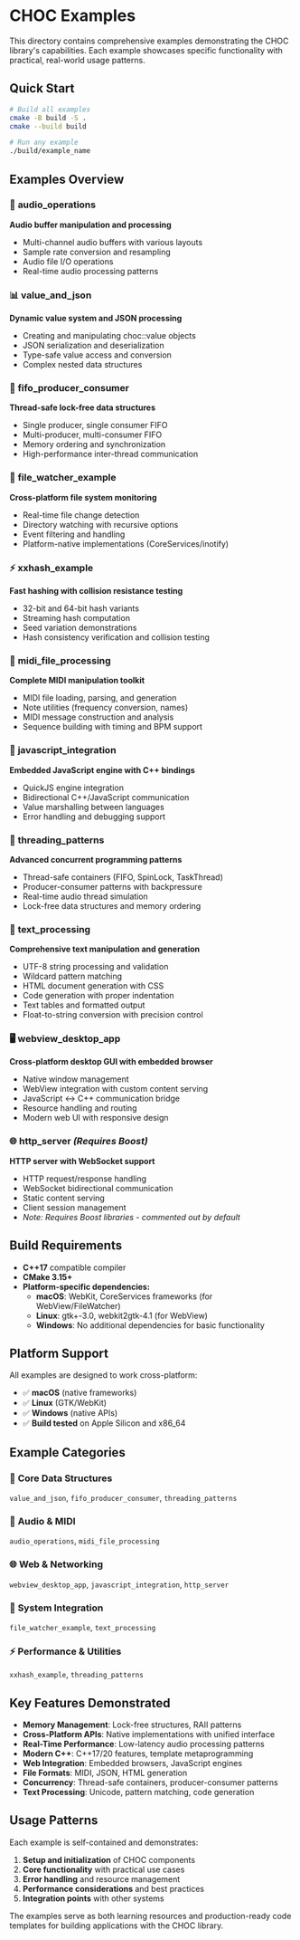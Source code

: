 # CHOC Examples

This directory contains comprehensive examples demonstrating the CHOC library's capabilities. Each example showcases specific functionality with practical, real-world usage patterns.

## Quick Start

```bash
# Build all examples
cmake -B build -S .
cmake --build build

# Run any example
./build/example_name
```

## Examples Overview

### 🎵 **audio_operations**
**Audio buffer manipulation and processing**
- Multi-channel audio buffers with various layouts
- Sample rate conversion and resampling
- Audio file I/O operations
- Real-time audio processing patterns

### 📊 **value_and_json** 
**Dynamic value system and JSON processing**
- Creating and manipulating choc::value objects
- JSON serialization and deserialization
- Type-safe value access and conversion
- Complex nested data structures

### 🔗 **fifo_producer_consumer**
**Thread-safe lock-free data structures**
- Single producer, single consumer FIFO
- Multi-producer, multi-consumer FIFO  
- Memory ordering and synchronization
- High-performance inter-thread communication

### 📁 **file_watcher_example**
**Cross-platform file system monitoring**
- Real-time file change detection
- Directory watching with recursive options
- Event filtering and handling
- Platform-native implementations (CoreServices/inotify)

### ⚡ **xxhash_example**
**Fast hashing with collision resistance testing**
- 32-bit and 64-bit hash variants
- Streaming hash computation
- Seed variation demonstrations
- Hash consistency verification and collision testing

### 🎹 **midi_file_processing**
**Complete MIDI manipulation toolkit**
- MIDI file loading, parsing, and generation
- Note utilities (frequency conversion, names)
- MIDI message construction and analysis
- Sequence building with timing and BPM support

### 🔗 **javascript_integration**
**Embedded JavaScript engine with C++ bindings**
- QuickJS engine integration
- Bidirectional C++/JavaScript communication
- Value marshalling between languages
- Error handling and debugging support

### 🧵 **threading_patterns**
**Advanced concurrent programming patterns**
- Thread-safe containers (FIFO, SpinLock, TaskThread)
- Producer-consumer patterns with backpressure
- Real-time audio thread simulation
- Lock-free data structures and memory ordering

### 📝 **text_processing**
**Comprehensive text manipulation and generation**
- UTF-8 string processing and validation
- Wildcard pattern matching
- HTML document generation with CSS
- Code generation with proper indentation
- Text tables and formatted output
- Float-to-string conversion with precision control

### 🖥️ **webview_desktop_app**
**Cross-platform desktop GUI with embedded browser**
- Native window management
- WebView integration with custom content serving
- JavaScript ↔ C++ communication bridge
- Resource handling and routing
- Modern web UI with responsive design

### 🌐 **http_server** *(Requires Boost)*
**HTTP server with WebSocket support**
- HTTP request/response handling
- WebSocket bidirectional communication
- Static content serving
- Client session management
- *Note: Requires Boost libraries - commented out by default*

## Build Requirements

- **C++17** compatible compiler
- **CMake 3.15+**
- **Platform-specific dependencies:**
  - **macOS**: WebKit, CoreServices frameworks (for WebView/FileWatcher)
  - **Linux**: gtk+-3.0, webkit2gtk-4.1 (for WebView)
  - **Windows**: No additional dependencies for basic functionality

## Platform Support

All examples are designed to work cross-platform:
- ✅ **macOS** (native frameworks)
- ✅ **Linux** (GTK/WebKit) 
- ✅ **Windows** (native APIs)
- ✅ **Build tested** on Apple Silicon and x86_64

## Example Categories

### 🎯 **Core Data Structures**
`value_and_json`, `fifo_producer_consumer`, `threading_patterns`

### 🎵 **Audio & MIDI**  
`audio_operations`, `midi_file_processing`

### 🌐 **Web & Networking**
`webview_desktop_app`, `javascript_integration`, `http_server`

### 📁 **System Integration**
`file_watcher_example`, `text_processing`

### ⚡ **Performance & Utilities**
`xxhash_example`, `threading_patterns`

## Key Features Demonstrated

- **Memory Management**: Lock-free structures, RAII patterns
- **Cross-Platform APIs**: Native implementations with unified interface  
- **Real-Time Performance**: Low-latency audio processing patterns
- **Modern C++**: C++17/20 features, template metaprogramming
- **Web Integration**: Embedded browsers, JavaScript engines
- **File Formats**: MIDI, JSON, HTML generation
- **Concurrency**: Thread-safe containers, producer-consumer patterns
- **Text Processing**: Unicode, pattern matching, code generation

## Usage Patterns

Each example is self-contained and demonstrates:
1. **Setup and initialization** of CHOC components
2. **Core functionality** with practical use cases  
3. **Error handling** and resource management
4. **Performance considerations** and best practices
5. **Integration points** with other systems

The examples serve as both learning resources and production-ready code templates for building applications with the CHOC library.